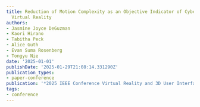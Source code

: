 ```yaml
---
title: Reduction of Motion Complexity as an Objective Indicator of Cybersickness in
  Virtual Reality
authors:
- Jasmine Joyce DeGuzman
- Kaori Hirano
- Tabitha Peck
- Alice Guth
- Evan Suma Rosenberg
- Tongyu Nie
date: '2025-01-01'
publishDate: '2025-01-29T21:08:14.331290Z'
publication_types:
- paper-conference
publication: '*2025 IEEE Conference Virtual Reality and 3D User Interfaces (VR) (Accepted)*'
tags:
- conference
---
```

